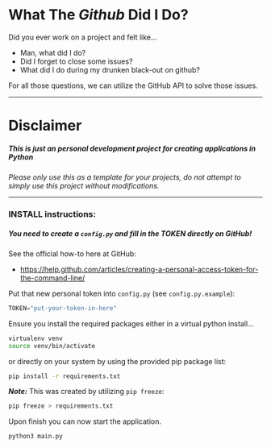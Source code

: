 # What The *Github* Did I Do?
Did you ever work on a project and felt like...
- Man, what did I do?
- Did I forget to close some issues?
- What did I do during my drunken black-out on github?

For all those questions, we can utilize the GitHub API to solve those issues.

---

# Disclaimer
##### This is just an personal development project for creating applications in Python
*Please only use this as a template for your projects, do not attempt to simply use this project without modifications.*

---

### INSTALL instructions:

##### You need to create a ```config.py``` and fill in the TOKEN directly on GitHub! 
See the official how-to here at GitHub: 
- https://help.github.com/articles/creating-a-personal-access-token-for-the-command-line/

Put that new personal token into ```config.py``` (see ```config.py.example```):
```python
TOKEN="put-your-token-in-here"
```

Ensure you install the required packages either in a virtual python install...
```bash
virtualenv venv
source venv/bin/activate
```
or directly on your system by using the provided pip package list:
```bash
pip install -r requirements.txt
```

***Note:*** This was created by utilizing `pip freeze`:
```bash
pip freeze > requirements.txt
```

Upon finish you can now start the application.
```bash
python3 main.py
```
